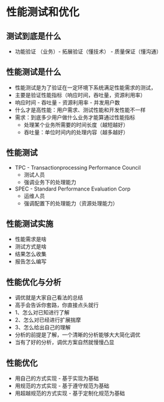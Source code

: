 # 性能测试和优化

## 测试到底是什么
* 功能验证 （业务）- 拓展验证（懂技术） - 质量保证（懂沟通） 

## 性能测试是什么
* 性能测试是为了验证在一定环境下系统满足性能需求的测试，
* 主要是验证性能指标（响应时间，吞吐量，资源利用率）
* 响应时间 - 吞吐量 - 资源利用率 - 并发用户数
* 什么才是高性能：用户需求、测试性能和开发性能不一样
* 需求：到底多少用户做什么业务才能算通过性能指标
	* 处理某个业务所需要的时间长度（越短越好）
	* 吞吐量：单位时间内的处理内容（越多越好）

## 性能测试
* TPC - Transactionprocessing Performance Council
	* 测试人员
	* 强调业务下的处理能力
* SPEC - Standard Performance Evaluation Corp
	* 运维人员
	* 强调配置下的处理能力（资源处理能力）

## 性能测试实施
* 性能需求是啥
* 测试方式是啥
* 结果怎么收集
* 报告怎么编写

## 性能优化与分析
* 调优就是大家自己看法的总结
* 高手会告诉你套路，你直接点头就行
* 1、怎么对已知进行了解
* 2、怎么对已经进行扩展揣摩
* 3、怎么给出自己的理解
* 分析的前提是了解，一个清晰的分析能够大大简化调优
* 当有了好的分析，调优方案自然就慢慢凸显

## 性能优化
* 用自己的方式实现 - 基于实现为基础
* 用规范的方式实现 - 基于遵守规范为基础
* 用超越规范的方式实现 - 基于定制化规范为基础






